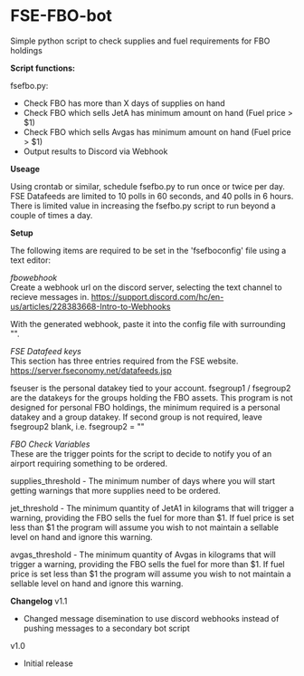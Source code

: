 # FSE-FBO-bot
Simple python script to check supplies and fuel requirements for FBO holdings

**Script functions:**

fsefbo.py:
- Check FBO has more than X days of supplies on hand
- Check FBO which sells JetA has minimum amount on hand (Fuel price > $1)
- Check FBO which sells Avgas has minimum amount on hand (Fuel price > $1)
- Output results to Discord via Webhook

**Useage**

Using crontab or similar, schedule fsefbo.py to run once or twice per day.
FSE Datafeeds are limited to 10 polls in 60 seconds, and 40 polls in 6 hours. There is limited value in increasing the fsefbo.py script to run beyond a couple of times a day.

**Setup**

The following items are required to be set in the 'fsefboconfig' file using a text editor:

*fbowebhook*<br>
Create a webhook url on the discord server, selecting the text channel to recieve messages in.
https://support.discord.com/hc/en-us/articles/228383668-Intro-to-Webhooks

With the generated webhook, paste it into the config file with surrounding "".

*FSE Datafeed keys*<br>
This section has three entries required from the FSE website.<br>
https://server.fseconomy.net/datafeeds.jsp

fseuser is the personal datakey tied to your account.
fsegroup1 / fsegroup2 are the datakeys for the groups holding the FBO assets.
This program is not designed for personal FBO holdings, the minimum required is a personal datakey and a group datakey. If second group is not required, leave fsegroup2 blank, i.e. fsegroup2 = ""

*FBO Check Variables*<br>
These are the trigger points for the script to decide to notify you of an airport requiring something to be ordered.

supplies_threshold - The minimum number of days where you will start getting warnings that more supplies need to be ordered.

jet_threshold - The minimum quantity of JetA1 in kilograms that will trigger a warning, providing the FBO sells the fuel for more than $1. If fuel price is set less than $1 the program will assume you wish to not maintain a sellable level on hand and ignore this warning.

avgas_threshold - The minimum quantity of Avgas in kilograms that will trigger a warning, providing the FBO sells the fuel for more than $1. If fuel price is set less than $1 the program will assume you wish to not maintain a sellable level on hand and ignore this warning.

**Changelog**
v1.1
- Changed message disemination to use discord webhooks instead of pushing messages to a secondary bot script

v1.0
- Initial release